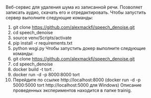Веб-сервис для удаления шума из записанной речи. Позволяет записать аудио, скачать его и отредактировать.
Чтобы запустить сервер выполните следующие команды:
1) git clone https://github.com/alexmackfi/speech_denoise.git
2) cd speech_denoise
3) source venv/Scripts/activate
4) pip install -r requirements.txt 
5) python wsgi.py
Чтобы запустить докер выполните следующие команды:
1) git clone https://github.com/alexmackfi/speech_denoise.git
2) cd speech_denoise
3) docker build -t tort .
4) docker run -d -p 8000:8000 tort
5) Перейдите по ссылке http://localhost:8000
   (docker run -d -p 5000:5000 tort
   http://localhost:5000 для Windows)
Описание проведенных экспериментов находится в папке trainig.
   
